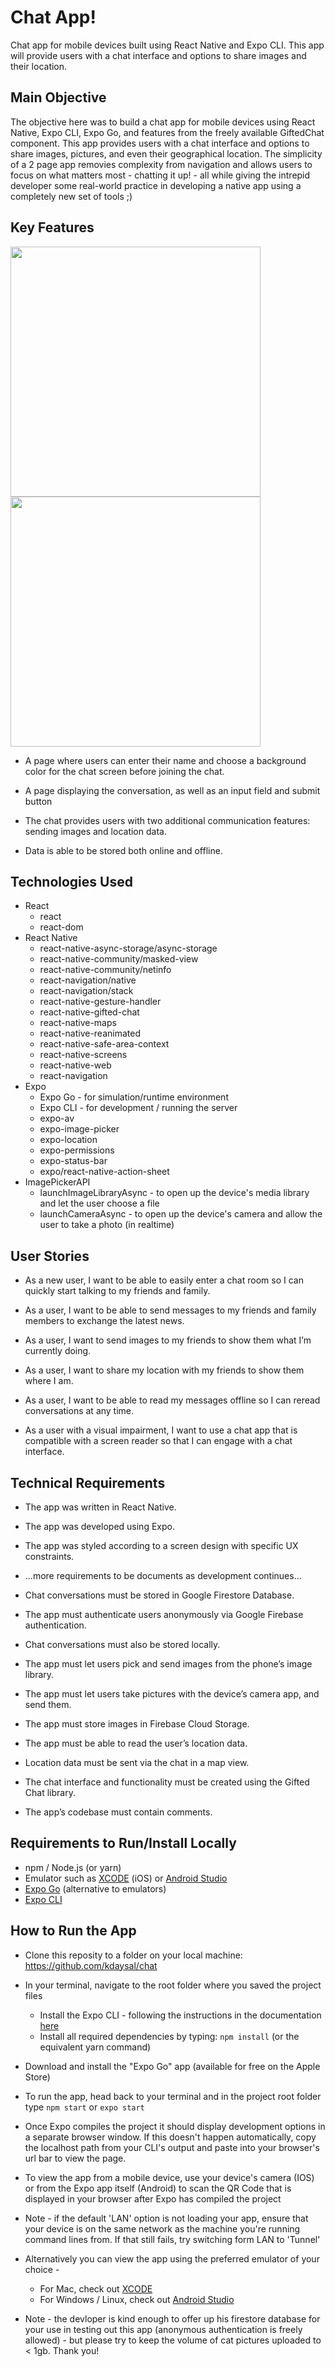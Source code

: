 # Chat App!
 Chat app for mobile devices built using React Native and Expo CLI. This app will provide users with a chat interface and options to share images and their location.

## Main Objective

The objective here was to build a chat app for mobile devices using React Native, Expo CLI, Expo Go, and features from the freely available GiftedChat component. This app provides users with a chat interface and options to share images, pictures, and even their geographical location. The simplicity of a 2 page app removies complexity from navigation and allows users to focus on what matters most - chatting it up! - all while giving the intrepid developer some real-world practice in developing a native app using a completely new set of tools ;)

## Key Features

<p float="left">
  <img src="https://github.com/kdaysal/chat/blob/main/images/chat-app-1.PNG" width="400" />
  <img src="https://github.com/kdaysal/chat/blob/main/images/chat-app-2.PNG" width="400" /> 
</p>

* A page where users can enter their name and choose a background color for the chat screen
before joining the chat.

* A page displaying the conversation, as well as an input field and submit button

* The chat provides users with two additional communication features: sending images
and location data.

* Data is able to be stored both online and offline.

## Technologies Used

* React
    * react
    * react-dom
* React Native
    * react-native-async-storage/async-storage
    * react-native-community/masked-view
    * react-native-community/netinfo
    * react-navigation/native
    * react-navigation/stack
    * react-native-gesture-handler
    * react-native-gifted-chat
    * react-native-maps
    * react-native-reanimated
    * react-native-safe-area-context
    * react-native-screens
    * react-native-web
    * react-navigation
* Expo
    * Expo Go - for simulation/runtime environment
    * Expo CLI - for development / running the server
    * expo-av
    * expo-image-picker
    * expo-location
    * expo-permissions
    * expo-status-bar
    * expo/react-native-action-sheet
* ImagePickerAPI
    * launchImageLibraryAsync - to open up the device's media library and let the user choose a file
    * launchCameraAsync - to open up the device's camera and allow the user to take a photo (in realtime)

## User Stories

* As a new user, I want to be able to easily enter a chat room so I can quickly start talking to my
friends and family.

* As a user, I want to be able to send messages to my friends and family members to exchange
the latest news.

* As a user, I want to send images to my friends to show them what I’m currently doing.

* As a user, I want to share my location with my friends to show them where I am.

* As a user, I want to be able to read my messages offline so I can reread conversations at any
time.

* As a user with a visual impairment, I want to use a chat app that is compatible with a screen
reader so that I can engage with a chat interface.


## Technical Requirements

* The app was written in React Native.

* The app was developed using Expo.

* The app was styled according to a screen design with specific UX constraints.

* ...more requirements to be documents as development continues...

* Chat conversations must be stored in Google Firestore Database.

* The app must authenticate users anonymously via Google Firebase authentication.

* Chat conversations must also be stored locally.

* The app must let users pick and send images from the phone’s image library.

* The app must let users take pictures with the device’s camera app, and send them.

* The app must store images in Firebase Cloud Storage.

* The app must be able to read the user’s location data.

* Location data must be sent via the chat in a map view.

* The chat interface and functionality must be created using the Gifted Chat library.

* The app’s codebase must contain comments.

## Requirements to Run/Install Locally

* npm / Node.js (or yarn)
* Emulator such as [XCODE](https://developer.apple.com/library/archive/documentation/IDEs/Conceptual/iOS_Simulator_Guide/) (iOS) or [Android Studio](https://developer.android.com/studio)
* [Expo Go](https://expo.dev/client) (alternative to emulators)
* [Expo CLI](https://docs.expo.dev/get-started/installation/)

## How to Run the App

* Clone this reposity to a folder on your local machine: https://github.com/kdaysal/chat
* In your terminal, navigate to the root folder where you saved the project files
    * Install the Expo CLI - following the instructions in the documentation [here](https://docs.expo.dev/get-started/installation/)
    * Install all required dependencies by typing: `npm install` (or the equivalent yarn command)
* Download and install the "Expo Go" app (available for free on the Apple Store)
* To run the app, head back to your terminal and in the project root folder type `npm start` or `expo start` 
* Once Expo compiles the project it should display development options in a separate browser window. If this doesn't happen automatically, copy the localhost path from your CLI's output and paste into your browser's url bar to view the page.
* To view the app from a mobile device, use your device's camera (IOS) or from the Expo app itself (Android) to scan the QR Code that is displayed in your browser after Expo has compiled the project
* Note - if the default 'LAN' option is not loading your app, ensure that your device is on the same network as the machine you're running command lines from. If that still fails, try switching form LAN to 'Tunnel'
* Alternatively you can view the app using the preferred emulator of your choice - 
    * For Mac, check out [XCODE](https://developer.apple.com/library/archive/documentation/IDEs/Conceptual/iOS_Simulator_Guide/GettingStartedwithiOSSimulator/GettingStartedwithiOSSimulator.html)
    * For Windows / Linux, check out [Android Studio](https://developer.android.com/studio)

* Note - the devloper is kind enough to offer up his firestore database for your use in testing out this app (anonymous authentication is freely allowed) - but please try to keep the volume of cat pictures uploaded to < 1gb. Thank you!